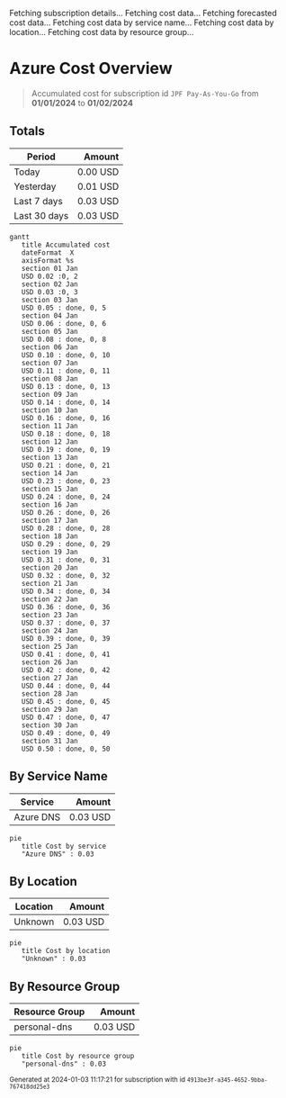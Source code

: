 Fetching subscription details...
Fetching cost data...
Fetching forecasted cost data...
Fetching cost data by service name...
Fetching cost data by location...
Fetching cost data by resource group...
# Azure Cost Overview

> Accumulated cost for subscription id `JPF Pay-As-You-Go` from **01/01/2024** to **01/02/2024**

## Totals

|Period|Amount|
|---|---:|
|Today|0.00 USD|
|Yesterday|0.01 USD|
|Last 7 days|0.03 USD|
|Last 30 days|0.03 USD|

```mermaid
gantt
   title Accumulated cost
   dateFormat  X
   axisFormat %s
   section 01 Jan
   USD 0.02 :0, 2
   section 02 Jan
   USD 0.03 :0, 3
   section 03 Jan
   USD 0.05 : done, 0, 5
   section 04 Jan
   USD 0.06 : done, 0, 6
   section 05 Jan
   USD 0.08 : done, 0, 8
   section 06 Jan
   USD 0.10 : done, 0, 10
   section 07 Jan
   USD 0.11 : done, 0, 11
   section 08 Jan
   USD 0.13 : done, 0, 13
   section 09 Jan
   USD 0.14 : done, 0, 14
   section 10 Jan
   USD 0.16 : done, 0, 16
   section 11 Jan
   USD 0.18 : done, 0, 18
   section 12 Jan
   USD 0.19 : done, 0, 19
   section 13 Jan
   USD 0.21 : done, 0, 21
   section 14 Jan
   USD 0.23 : done, 0, 23
   section 15 Jan
   USD 0.24 : done, 0, 24
   section 16 Jan
   USD 0.26 : done, 0, 26
   section 17 Jan
   USD 0.28 : done, 0, 28
   section 18 Jan
   USD 0.29 : done, 0, 29
   section 19 Jan
   USD 0.31 : done, 0, 31
   section 20 Jan
   USD 0.32 : done, 0, 32
   section 21 Jan
   USD 0.34 : done, 0, 34
   section 22 Jan
   USD 0.36 : done, 0, 36
   section 23 Jan
   USD 0.37 : done, 0, 37
   section 24 Jan
   USD 0.39 : done, 0, 39
   section 25 Jan
   USD 0.41 : done, 0, 41
   section 26 Jan
   USD 0.42 : done, 0, 42
   section 27 Jan
   USD 0.44 : done, 0, 44
   section 28 Jan
   USD 0.45 : done, 0, 45
   section 29 Jan
   USD 0.47 : done, 0, 47
   section 30 Jan
   USD 0.49 : done, 0, 49
   section 31 Jan
   USD 0.50 : done, 0, 50
```

## By Service Name

|Service|Amount|
|---|---:|
|Azure DNS|0.03 USD|

```mermaid
pie
   title Cost by service
   "Azure DNS" : 0.03
```

## By Location

|Location|Amount|
|---|---:|
|Unknown|0.03 USD|

```mermaid
pie
   title Cost by location
   "Unknown" : 0.03
```

## By Resource Group

|Resource Group|Amount|
|---|---:|
|personal-dns|0.03 USD|

```mermaid
pie
   title Cost by resource group
   "personal-dns" : 0.03
```

<sup>Generated at 2024-01-03 11:17:21 for subscription with id `4913be3f-a345-4652-9bba-767418dd25e3`</sup>

